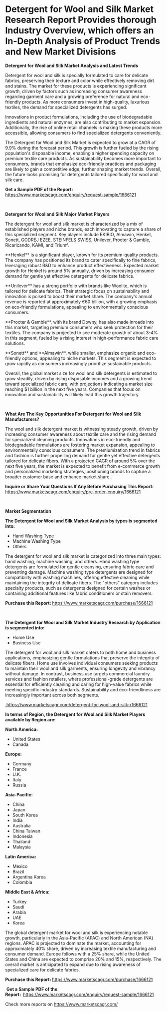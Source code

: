 <p><h1>Detergent for Wool and Silk Market Research Report Provides thorough Industry Overview, which offers an In-Depth Analysis of Product Trends and New Market Divisions</h1></p><p><strong>Detergent for Wool and Silk Market Analysis and Latest Trends</strong></p>
<p><p>Detergent for wool and silk is specially formulated to care for delicate fabrics, preserving their texture and color while effectively removing dirt and stains. The market for these products is experiencing significant growth, driven by factors such as increasing consumer awareness regarding garment care and a growing preference for natural and eco-friendly products. As more consumers invest in high-quality, luxurious textiles, the demand for specialized detergents has surged. </p><p>Innovations in product formulations, including the use of biodegradable ingredients and natural enzymes, are also contributing to market expansion. Additionally, the rise of online retail channels is making these products more accessible, allowing consumers to find specialized detergents conveniently. </p><p>The Detergent for Wool and Silk Market is expected to grow at a CAGR of 9.9% during the forecast period. This growth is further fueled by the rising population's disposable income, enabling a higher spending capacity on premium textile care products. As sustainability becomes more important to consumers, brands that emphasize eco-friendly practices and packaging are likely to gain a competitive edge, further shaping market trends. Overall, the future looks promising for detergents tailored specifically for wool and silk care.</p></p>
<p><strong>Get a Sample PDF of the Report:&nbsp;</strong> <a href="https://www.marketscagr.com/enquiry/request-sample/1666121?utm_campaign=2097&utm_medium=2&utm_source=Github&utm_content=ia&utm_term=06032025&utm_id=detergent-for-wool-and-silk">https://www.marketscagr.com/enquiry/request-sample/1666121</a></p>
<p>&nbsp;</p>
<p><strong>Detergent for Wool and Silk Major Market Players</strong></p>
<p><p>The detergent for wool and silk market is characterized by a mix of established players and niche brands, each innovating to capture a share of this specialized segment. Key players include EKIBIO, Almawin, Henkel, Sonett, GODREJ EZEE, STEINFELS SWISS, Unilever, Procter & Gamble, Ricaricando, KAMI, and Triumf.</p><p>**Henkel** is a significant player, known for its premium-quality products. The company has positioned its brand to cater specifically to fine fabrics, leveraging robust R&D to enhance product effectiveness. Expected market growth for Henkel is around 5% annually, driven by increasing consumer demand for gentle yet effective detergents for delicate fabrics.</p><p>**Unilever** has a strong portfolio with brands like Woolite, which is tailored for delicate fabrics. Their strategic focus on sustainability and innovation is poised to boost their market share. The company's annual revenue is reported at approximately €60 billion, with a growing emphasis on eco-friendly formulations, appealing to environmentally conscious consumers.</p><p>**Procter & Gamble**, with its brand Downy, has also made inroads into this market, targeting premium consumers who seek protection for their textiles. The company is projected to see moderate growth of about 3-4% in this segment, fueled by a rising interest in high-performance fabric care solutions.</p><p>**Sonett** and **Almawin**, while smaller, emphasize organic and eco-friendly options, appealing to niche markets. This segment is expected to grow rapidly as consumers increasingly prioritize sustainable products.</p><p>Overall, the global market size for wool and silk detergents is estimated to grow steadily, driven by rising disposable incomes and a growing trend toward specialized fabric care, with projections indicating a market size reaching $1 billion in the next five years. Companies that focus on innovation and sustainability will likely lead this growth trajectory.</p></p>
<p>&nbsp;</p>
<p><strong>What Are The Key Opportunities For Detergent for Wool and Silk Manufacturers?</strong></p>
<p><p>The wool and silk detergent market is witnessing steady growth, driven by increasing consumer awareness about textile care and the rising demand for specialized cleaning products. Innovations in eco-friendly and biodegradable formulations are fostering market expansion, appealing to environmentally conscious consumers. The premiumization trend in fabrics and fashion is further propelling demand for gentle yet effective detergents tailored for delicate fibers. With a projected CAGR of around 5% over the next five years, the market is expected to benefit from e-commerce growth and personalized marketing strategies, positioning brands to capture a broader customer base and enhance market share.</p></p>
<p><strong>Inquire or Share Your Questions If Any Before Purchasing This Report:</strong> <a href="https://www.marketscagr.com/enquiry/pre-order-enquiry/1666121?utm_campaign=2097&utm_medium=2&utm_source=Github&utm_content=ia&utm_term=06032025&utm_id=detergent-for-wool-and-silk">https://www.marketscagr.com/enquiry/pre-order-enquiry/1666121</a></p>
<p>&nbsp;</p>
<p><strong>Market Segmentation</strong></p>
<p><strong>The Detergent for Wool and Silk Market Analysis by types is segmented into:</strong></p>
<p><ul><li>Hand Washing Type</li><li>Machine Washing Type</li><li>Others</li></ul></p>
<p><p>The detergent for wool and silk market is categorized into three main types: hand washing, machine washing, and others. Hand washing type detergents are formulated for gentle cleansing, ensuring fabric care and preventing damage. Machine washing type detergents are designed for compatibility with washing machines, offering effective cleaning while maintaining the integrity of delicate fibers. The "others" category includes specialty products, such as detergents designed for certain washes or containing additional features like fabric conditioners or stain removers.</p></p>
<p><strong>Purchase this Report:&nbsp;</strong><a href="https://www.marketscagr.com/purchase/1666121?utm_campaign=2097&utm_medium=2&utm_source=Github&utm_content=ia&utm_term=06032025&utm_id=detergent-for-wool-and-silk">https://www.marketscagr.com/purchase/1666121</a></p>
<p>&nbsp;</p>
<p><strong>The Detergent for Wool and Silk Market Industry Research by Application is segmented into:</strong></p>
<p><ul><li>Home Use</li><li>Business Use</li></ul></p>
<p><p>The detergent for wool and silk market caters to both home and business applications, emphasizing gentle formulations that preserve the integrity of delicate fibers. Home use involves individual consumers seeking products to maintain their wool and silk garments, ensuring longevity and vibrancy without damage. In contrast, business use targets commercial laundry services and fashion retailers, where professional-grade detergents are essential for efficiently cleaning and caring for high-value fabrics while meeting specific industry standards. Sustainability and eco-friendliness are increasingly important across both segments.</p></p>
<p><a href="https://www.marketscagr.com/detergent-for-wool-and-silk-r1666121?utm_campaign=2097&utm_medium=2&utm_source=Github&utm_content=ia&utm_term=06032025&utm_id=detergent-for-wool-and-silk">&nbsp;https://www.marketscagr.com/detergent-for-wool-and-silk-r1666121</a></p>
<p><strong>In terms of Region, the Detergent for Wool and Silk Market Players available by Region are:</strong></p>
<p>
    <p> <strong> North America: </strong>
        <ul>
            <li>United States</li>
            <li>Canada</li>
        </ul>
        </p> 
    <p> <strong> Europe: </strong>
        <ul>
            <li>Germany</li>
            <li>France</li>
            <li>U.K.</li>
            <li>Italy</li>
            <li>Russia</li>
        </ul>
        </p> 
    <p> <strong> Asia-Pacific: </strong>
        <ul>
            <li>China</li>
            <li>Japan</li>
            <li>South Korea</li>
            <li>India</li>
            <li>Australia</li>
            <li>China Taiwan</li>
            <li>Indonesia</li>
            <li>Thailand</li>
            <li>Malaysia</li>
        </ul>
        </p> 
    <p> <strong> Latin America: </strong>
        <ul>
            <li>Mexico</li>
            <li>Brazil</li>
            <li>Argentina Korea</li>
            <li>Colombia</li>
        </ul>
        </p> 
    <p> <strong> Middle East & Africa: </strong>
        <ul>
            <li>Turkey</li>
            <li>Saudi</li>
            <li>Arabia</li>
            <li>UAE</li>
            <li>Korea</li>
        </ul>
    </p>
    </p>
<p><p>The global detergent market for wool and silk is experiencing notable growth, particularly in the Asia-Pacific (APAC) and North American (NA) regions. APAC is projected to dominate the market, accounting for approximately 40% share, driven by increasing textile manufacturing and consumer demand. Europe follows with a 25% share, while the United States and China are expected to comprise 20% and 15%, respectively. The overall market is anticipated to expand due to rising awareness of specialized care for delicate fabrics.</p></p>
<p><strong>Purchase this Report: </strong><a href="https://www.marketscagr.com/purchase/1666121?utm_campaign=2097&utm_medium=2&utm_source=Github&utm_content=ia&utm_term=06032025&utm_id=detergent-for-wool-and-silk">https://www.marketscagr.com/purchase/1666121</a></p>
<p>&nbsp;<strong>Get a Sample PDF of the Report:&nbsp;&nbsp;</strong><a href="https://www.marketscagr.com/enquiry/request-sample/1666121?utm_campaign=2097&utm_medium=2&utm_source=Github&utm_content=ia&utm_term=06032025&utm_id=detergent-for-wool-and-silk">https://www.marketscagr.com/enquiry/request-sample/1666121</a></p>
<p><strong></strong></p>
<p>Check more reports on <a href="https://www.marketscagr.com/?utm_campaign=2097&utm_medium=2&utm_source=Github&utm_content=ia&utm_term=06032025&utm_id=detergent-for-wool-and-silk">https://www.marketscagr.com/</a></p>